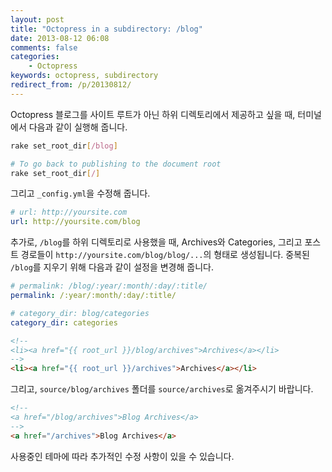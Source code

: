 ```yaml
---
layout: post
title: "Octopress in a subdirectory: /blog"
date: 2013-08-12 06:08
comments: false
categories:
    - Octopress
keywords: octopress, subdirectory
redirect_from: /p/20130812/
---
```


Octopress 블로그를 사이트 루트가 아닌 하위 디렉토리에서 제공하고 싶을 때, 터미널에서 다음과 같이 실행해 줍니다.

``` sh
rake set_root_dir[/blog]

# To go back to publishing to the document root
rake set_root_dir[/]
```

그리고 `_config.yml`을 수정해 줍니다.

``` yaml _config.yml
# url: http://yoursite.com
url: http://yoursite.com/blog
```

추가로, `/blog`를 하위 디렉토리로 사용했을 때, Archives와 Categories, 그리고 포스트 경로들이 `http://yoursite.com/blog/blog/...`의 형태로 생성됩니다. 중복된 `/blog`를 지우기 위해 다음과 같이 설정을 변경해 줍니다.

``` yaml _config.yml
# permalink: /blog/:year/:month/:day/:title/
permalink: /:year/:month/:day/:title/

# category_dir: blog/categories
category_dir: categories
```

``` html source/_includes/custom/navigation.html
<!--
<li><a href="{{ root_url }}/blog/archives">Archives</a></li>
-->
<li><a href="{{ root_url }}/archives">Archives</a></li>
```

그리고, `source/blog/archives` 폴더를 `source/archives`로 옮겨주시기 바랍니다.

``` html source/index.html
<!--
<a href="/blog/archives">Blog Archives</a>
-->
<a href="/archives">Blog Archives</a>
```

사용중인 테마에 따라 추가적인 수정 사항이 있을 수 있습니다.
